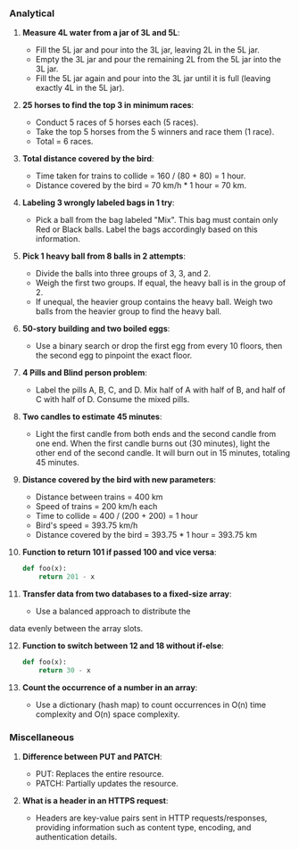 
### Analytical

1. **Measure 4L water from a jar of 3L and 5L**:
    - Fill the 5L jar and pour into the 3L jar, leaving 2L in the 5L jar.
    - Empty the 3L jar and pour the remaining 2L from the 5L jar into the 3L jar.
    - Fill the 5L jar again and pour into the 3L jar until it is full (leaving exactly 4L in the 5L jar).

2. **25 horses to find the top 3 in minimum races**:
    - Conduct 5 races of 5 horses each (5 races).
    - Take the top 5 horses from the 5 winners and race them (1 race). 
    - Total = 6 races.

3. **Total distance covered by the bird**:
    - Time taken for trains to collide = 160 / (80 + 80) = 1 hour.
    - Distance covered by the bird = 70 km/h * 1 hour = 70 km.

4. **Labeling 3 wrongly labeled bags in 1 try**:
    - Pick a ball from the bag labeled "Mix". This bag must contain only Red or Black balls. Label the bags accordingly based on this information.

5. **Pick 1 heavy ball from 8 balls in 2 attempts**:
    - Divide the balls into three groups of 3, 3, and 2.
    - Weigh the first two groups. If equal, the heavy ball is in the group of 2.
    - If unequal, the heavier group contains the heavy ball. Weigh two balls from the heavier group to find the heavy ball.

6. **50-story building and two boiled eggs**:
    - Use a binary search or drop the first egg from every 10 floors, then the second egg to pinpoint the exact floor.

7. **4 Pills and Blind person problem**:
    - Label the pills A, B, C, and D. Mix half of A with half of B, and half of C with half of D. Consume the mixed pills.

8. **Two candles to estimate 45 minutes**:
    - Light the first candle from both ends and the second candle from one end. When the first candle burns out (30 minutes), light the other end of the second candle. It will burn out in 15 minutes, totaling 45 minutes.

9. **Distance covered by the bird with new parameters**:
    - Distance between trains = 400 km
    - Speed of trains = 200 km/h each
    - Time to collide = 400 / (200 + 200) = 1 hour
    - Bird's speed = 393.75 km/h
    - Distance covered by the bird = 393.75 * 1 hour = 393.75 km

10. **Function to return 101 if passed 100 and vice versa**:
    ```python
    def foo(x):
        return 201 - x
    ```

11. **Transfer data from two databases to a fixed-size array**:
    - Use a balanced approach to distribute the

 data evenly between the array slots.

12. **Function to switch between 12 and 18 without if-else**:
    ```python
    def foo(x):
        return 30 - x
    ```

13. **Count the occurrence of a number in an array**:
    - Use a dictionary (hash map) to count occurrences in O(n) time complexity and O(n) space complexity.

### Miscellaneous

1. **Difference between PUT and PATCH**:
    - PUT: Replaces the entire resource.
    - PATCH: Partially updates the resource.

2. **What is a header in an HTTPS request**:
    - Headers are key-value pairs sent in HTTP requests/responses, providing information such as content type, encoding, and authentication details.